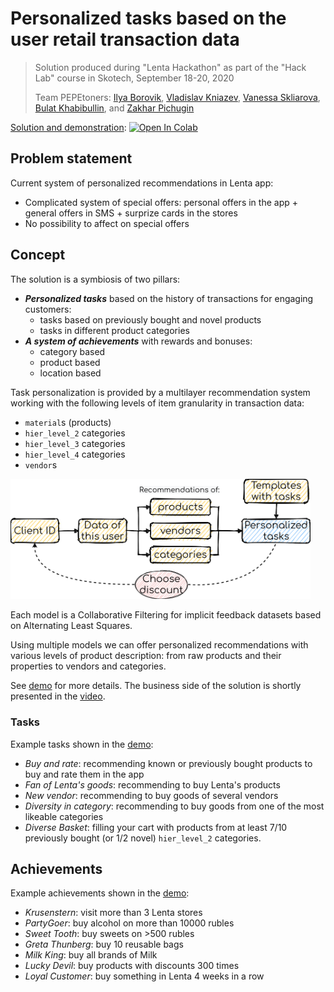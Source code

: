 # Personalized tasks based on the user retail transaction data

> Solution produced during "Lenta Hackathon" as part of the "Hack Lab" course in Skotech, September 18-20, 2020
>
> Team PEPEtoners: [Ilya Borovik](https://github.com/ilya16), [Vladislav Kniazev](https://github.com/Vladoskn), [Vanessa Skliarova](https://github.com/Vanessik), [Bulat Khabibullin](https://github.com/MrWag2), and [Zakhar Pichugin](https://github.com/zakharpichugin)

[Solution and demonstration](demo.ipynb): [![Open In Colab](https://colab.research.google.com/assets/colab-badge.svg)](https://colab.research.google.com/github/ilya16/pepe-lenta-quest/blob/master/demo.ipynb)

## Problem statement

Current system of personalized recommendations in Lenta app:
* Complicated system of special offers: personal offers in the app + general offers in SMS + surprize cards in the stores
* No possibility to affect on special offers

## Concept

The solution is a symbiosis of two pillars:
* ***Personalized tasks*** based on the history of transactions for engaging customers:
  * tasks based on previously bought and novel products
  * tasks in different product categories
* ***A system of achievements*** with rewards and bonuses:
  * category based
  * product based
  * location based
  
Task personalization is provided by a multilayer recommendation system working with the following levels of item granularity in transaction data:
* `material`s (products)
* `hier_level_2` categories
* `hier_level_3` categories
* `hier_level_4` categories
* `vendor`s

<img alt="Recommendation system" src="/diagram.png" width="480">

Each model is a Collaborative Filtering for implicit feedback datasets based on Alternating Least Squares.

Using multiple models we can offer personalized recommendations with various levels of product description: from raw products and their properties to vendors and categories.

See [demo](demo.ipynb) for more details. The business side of the solution is shortly presented in the [video]().

### Tasks 
Example tasks shown in the [demo](demo.ipynb):
* *Buy and rate*: recommending known or previously bought products to buy and rate them in the app
* *Fan of Lenta's goods*: recommending to buy Lenta's products
* *New vendor*: recommending to buy goods of several vendors
* *Diversity in category*: recommending to buy goods from one of the most likeable categories
* *Diverse Basket*: filling your cart with products from at least 7/10 previously bought (or 1/2 novel) `hier_level_2` categories.

## Achievements
Example achievements shown in the [demo](demo.ipynb):
* *Krusenstern*: visit more than 3 Lenta stores
* *PartyGoer*: buy alcohol on more than 10000 rubles
* *Sweet Tooth*: buy sweets on >500 rubles
* *Greta Thunberg*: buy 10 reusable bags
* *Milk King*: buy all brands of Milk
* *Lucky Devil*: buy products with discounts 300 times
* *Loyal Customer*: buy something in Lenta 4 weeks in a row
